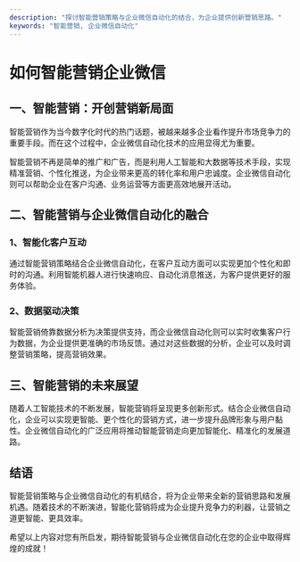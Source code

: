 ```yaml
---
description: "探讨智能营销策略与企业微信自动化的结合，为企业提供创新营销思路。"
keywords: "智能营销, 企业微信自动化"
---
```

# 如何智能营销企业微信

## 一、智能营销：开创营销新局面

智能营销作为当今数字化时代的热门话题，被越来越多企业看作提升市场竞争力的重要手段。而在这个过程中，企业微信自动化技术的应用显得尤为重要。

智能营销不再是简单的推广和广告，而是利用人工智能和大数据等技术手段，实现精准营销、个性化推送，为企业带来更高的转化率和用户忠诚度。企业微信自动化则可以帮助企业在客户沟通、业务运营等方面更高效地展开活动。

## 二、智能营销与企业微信自动化的融合

### 1、智能化客户互动

通过智能营销策略结合企业微信自动化，在客户互动方面可以实现更加个性化和即时的沟通。利用智能机器人进行快速响应、自动化消息推送，为客户提供更好的服务体验。

### 2、数据驱动决策

智能营销倚靠数据分析为决策提供支持，而企业微信自动化则可以实时收集客户行为数据，为企业提供更准确的市场反馈。通过对这些数据的分析，企业可以及时调整营销策略，提高营销效果。

## 三、智能营销的未来展望

随着人工智能技术的不断发展，智能营销将呈现更多创新形式。结合企业微信自动化，企业可以实现更智能、更个性化的营销方式，进一步提升品牌形象与用户黏性。企业微信自动化的广泛应用将推动智能营销走向更加智能化、精准化的发展道路。

## 结语

智能营销策略与企业微信自动化的有机结合，将为企业带来全新的营销思路和发展机遇。随着技术的不断演进，智能化营销将成为企业提升竞争力的利器，让营销之道更智能、更具效率。

希望以上内容对您有所启发，期待智能营销与企业微信自动化在您的企业中取得辉煌的成就！
